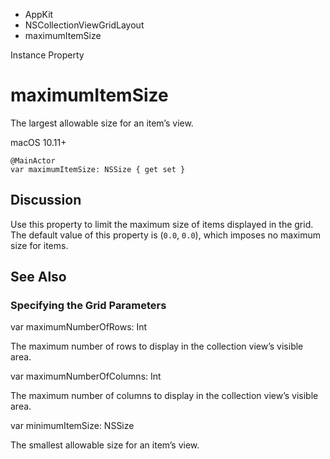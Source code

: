 

- AppKit
- NSCollectionViewGridLayout
-  maximumItemSize 

Instance Property

# maximumItemSize

The largest allowable size for an item’s view.

macOS 10.11+

``` source
@MainActor
var maximumItemSize: NSSize { get set }
```

## Discussion

Use this property to limit the maximum size of items displayed in the grid. The default value of this property is (`0.0`, `0.0`), which imposes no maximum size for items.

## See Also

### Specifying the Grid Parameters

var maximumNumberOfRows: Int

The maximum number of rows to display in the collection view’s visible area.

var maximumNumberOfColumns: Int

The maximum number of columns to display in the collection view’s visible area.

var minimumItemSize: NSSize

The smallest allowable size for an item’s view.

